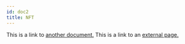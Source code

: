 ```yaml
---
id: doc2
title: NFT
---
```


This is a link to [another document.](doc3.md) This is a link to an [external page.](http://www.example.com)
